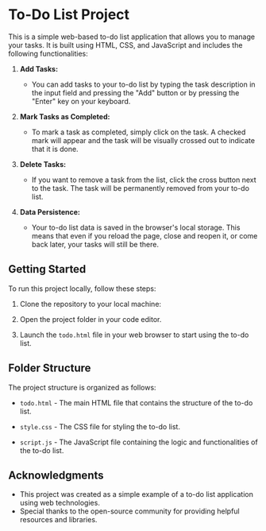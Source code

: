 # To-Do List Project

This is a simple web-based to-do list application that allows you to manage your tasks. It is built using HTML, CSS, and JavaScript and includes the following functionalities:

1. **Add Tasks:**
   - You can add tasks to your to-do list by typing the task description in the input field and pressing the "Add" button or by pressing the "Enter" key on your keyboard.

2. **Mark Tasks as Completed:**
   - To mark a task as completed, simply click on the task. A checked mark will appear and the task will be visually crossed out to indicate that it is done.

3. **Delete Tasks:**
   - If you want to remove a task from the list, click the cross button next to the task. The task will be permanently removed from your to-do list.

4. **Data Persistence:**
   - Your to-do list data is saved in the browser's local storage. This means that even if you reload the page, close and reopen it, or come back later, your tasks will still be there.

## Getting Started

To run this project locally, follow these steps:

1. Clone the repository to your local machine:

2. Open the project folder in your code editor.

3. Launch the `todo.html` file in your web browser to start using the to-do list.

## Folder Structure

The project structure is organized as follows:

- `todo.html` - The main HTML file that contains the structure of the to-do list.

- `style.css` - The CSS file for styling the to-do list.

- `script.js` - The JavaScript file containing the logic and functionalities of the to-do list.


## Acknowledgments

- This project was created as a simple example of a to-do list application using web technologies.
- Special thanks to the open-source community for providing helpful resources and libraries.
